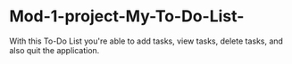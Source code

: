 # Mod-1-project-My-To-Do-List-
With this To-Do List you're able to add tasks, view tasks, delete tasks, and also quit the application.
